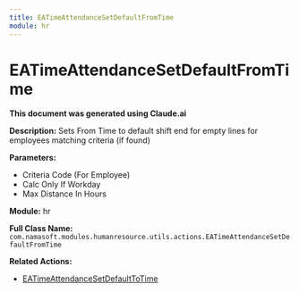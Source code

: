 ```yaml
---
title: EATimeAttendanceSetDefaultFromTime
module: hr
---
```



<div class='entity-flows'>

# EATimeAttendanceSetDefaultFromTime

**This document was generated using Claude.ai**

**Description:** Sets From Time to default shift end for empty lines for employees matching criteria (if found)

**Parameters:**
- Criteria Code (For Employee)
- Calc Only If Workday
- Max Distance In Hours

**Module:** hr

**Full Class Name:** `com.namasoft.modules.humanresource.utils.actions.EATimeAttendanceSetDefaultFromTime`

**Related Actions:**
- [EATimeAttendanceSetDefaultToTime](EATimeAttendanceSetDefaultToTime.md)


</div>

